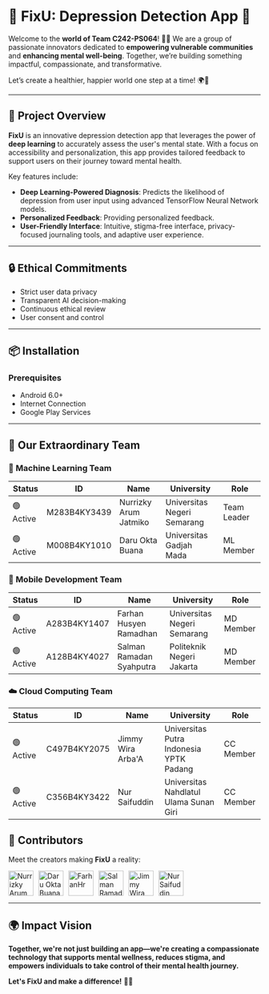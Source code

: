 # 💚 **FixU: Depression Detection App** 🌱  

Welcome to the **world of Team C242-PS064**! 💪✨ We are a group of passionate innovators dedicated to **empowering vulnerable communities** and **enhancing mental well-being**. Together, we’re building something impactful, compassionate, and transformative.

Let’s create a healthier, happier world one step at a time! 🌍💙  

---

## 🌟 **Project Overview**  

**FixU** is an innovative depression detection app that leverages the power of **deep learning** to accurately assess the user's mental state. With a focus on accessibility and personalization, this app provides tailored feedback to support users on their journey toward mental health.


Key features include:  
- **Deep Learning-Powered Diagnosis**: Predicts the likelihood of depression from user input using advanced TensorFlow Neural Network models.  
- **Personalized Feedback**: Providing personalized feedback. 
- **User-Friendly Interface**: Intuitive, stigma-free interface, privacy-focused journaling tools, and adaptive user experience.  

---
## 🔒 Ethical Commitments

- Strict user data privacy
- Transparent AI decision-making
- Continuous ethical review
- User consent and control

---
## 📦 Installation

### Prerequisites
- Android 6.0+
- Internet Connection
- Google Play Services

---
## 👥 Our Extraordinary Team

### 🔬 Machine Learning Team
| Status | ID | Name | University | Role |
|--------|----|----- |------------|------|
| 🟢 Active | M283B4KY3439 | Nurrizky Arum Jatmiko | Universitas Negeri Semarang | Team Leader |
| 🟢 Active | M008B4KY1010 | Daru Okta Buana | Universitas Gadjah Mada | ML Member |

### 📱 Mobile Development Team
| Status | ID | Name | University | Role |
|--------|----|----- |------------|------|
| 🟢 Active | A283B4KY1407 | Farhan Husyen Ramadhan | Universitas Negeri Semarang | MD Member |
| 🟢 Active | A128B4KY4027 | Salman Ramadan Syahputra | Politeknik Negeri Jakarta | MD Member |

### ☁️ Cloud Computing Team
| Status | ID | Name | University | Role |
|--------|----|----- |------------|------|
| 🟢 Active | C497B4KY2075 | Jimmy Wira Arba'A | Universitas Putra Indonesia YPTK Padang | CC Member |
| 🟢 Active | C356B4KY3422 | Nur Saifuddin | Universitas Nahdlatul Ulama Sunan Giri | CC Member |

## 🧚 **Contributors**  

Meet the creators making **FixU** a reality:  


<div style="display: flex; gap: 10px; align-items: center;">
  <a href="https://github.com/nurrizkyaj"><img src="https://github.com/nurrizkyaj.png" width="50" height="50" alt="Nurrizky Arum Jatmiko"></a>
  <a href="https://github.com/daruoktab"><img src="https://github.com/daruoktab.png" width="50" height="50" alt="Daru Okta Buana"></a>
  <a href="https://github.com/farhanhr"><img src="https://github.com/farhanhr.png" width="50" height="50" alt="FarhanHr"></a>
  <a href="https://github.com/salmanramadhan"><img src="https://github.com/salmanramadhan.png" width="50" height="50" alt="Salman Ramadan Syahputra"></a>
  <a href="https://github.com/jimmywiraarbaa"><img src="https://github.com/jimmywiraarbaa.png" width="50" height="50" alt="Jimmy Wira Arba’A"></a>
  <a href="https://github.com/dinDynamiX"><img src="https://github.com/dinDynamiX.png" width="50" height="50" alt="Nur Saifuddin"></a>
</div>


---
## 🌍 Impact Vision

**Together, we're not just building an app—we're creating a compassionate technology that supports mental wellness, reduces stigma, and empowers individuals to take control of their mental health journey.** 

**Let's FixU and make a difference!** 🌱💪
